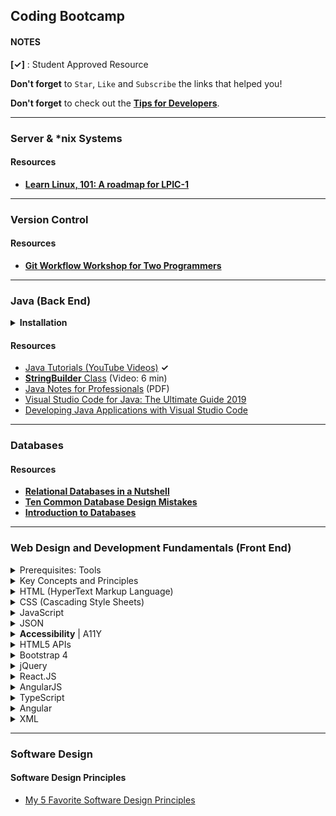 ## Coding Bootcamp

#### NOTES

__[&checkmark;]__ : Student Approved Resource

**Don't forget** to `Star`, `Like` and `Subscribe` the links that helped you!

**Don't forget** to check out the [**Tips for Developers**](https://github.com/kostasx/EventLoop/tree/master/Education/tips).

----

### Server & *nix Systems 

  <h4>Resources</h4>
  <ul>
	<li>
		<a href="https://developer.ibm.com/tutorials/l-lpic1-map/"><strong>Learn Linux, 101: A roadmap for LPIC-1</strong>
		</a>
	</li>
  </ul>

----

### Version Control

  <h4>Resources</h4>
  <ul>
	<li>
		<a href="https://github.com/foundersandcoders/git-workflow-workshop-for-two"><strong>Git Workflow Workshop for Two Programmers</strong>
		</a>
	</li>
  </ul>

----

### Java (Back End)

<details>
	<summary><strong>Installation</strong></summary>
	<ul>
		<li>
			<strong>Installing JDK for Java version 8 and NetBeans 8.2</strong> (By Anastasios Lelakis)
			<ul>
				<li>Steps:</li>
				<li>1. Follow a guide</li>
				<li>2. Install  JDK 8u211</li>
				<li>3. Set environmental variables JAVA_HOME, PATH</li>
				<li>4. Check if java is installed in your system</li>
			</ul>
		</li>
		<li>
			<ul>
				<li><strong>Guides:</strong></li>
				<li><a href="https://itsfoss.com/install-java-ubuntu/">Ubuntu</a> (<em>If installed with java-8-oracle, check /etc/profile.d/jdk.sh for environmental variables</em>)</li>
				<li><a href="https://www3.ntu.edu.sg/home/ehchua/programming/howto/JDK_Howto.html">Mac</a></li>
				<li><a href="https://www3.ntu.edu.sg/home/ehchua/programming/howto/JDK_Howto.html">Windows</a></li>
			</ul>
		</li>
		<li>
			<ul>
				<li><strong>NetBeans 8.2:</strong></li>
				<li>Go to <a href="https://netbeans.org/downloads/8.2/">https://netbeans.org/downloads/8.2/</a> and download the "ALL" version (214 MB) for YOUR SYSTEM (WINDOWS, MAC, LINUX)</li>
			</ul>
		</li>
	</ul>
</details>

<h4>Resources</h4>
<ul>
	<li><a href="https://www.youtube.com/user/javaboynavin/search?query=java">Java Tutorials (YouTube Videos)</a> <strong>&checkmark;</strong></li>
	<li><a href="https://www.youtube.com/watch?v=1yynLCFRuAk"><strong>StringBuilder</strong> Class</a> (Video: 6 min)</li>
	<li><a href="https://goalkicker.com/JavaBook/JavaNotesForProfessionals.pdf">Java Notes for Professionals</a> (PDF)</li>
	<li><a href="https://dzone.com/articles/visual-studio-code-for-java-the-ultimate-guide-201">Visual Studio Code for Java: The Ultimate Guide 2019</a></li>
	<li><a href="https://www.youtube.com/watch?v=RJIfsSmU9zk">Developing Java Applications with Visual Studio Code</a></li>
	
</ul>

----

### Databases

  <h4>Resources</h4>
  <ul>
	<li>
		<a href="https://www.youtube.com/embed/v_hR4K4auoQ?start=45&end=161"><strong>Relational Databases in a Nutshell</strong>
		</a>
	</li>
	<li>
		<a href="https://www.red-gate.com/simple-talk/sql/database-administration/ten-common-database-design-mistakes/"><strong>Ten Common Database Design Mistakes</strong>
		</a>
	</li>
	<li>
		<a href="https://github.com/foundersandcoders/intro-to-databases"><strong>Introduction to Databases</strong>
		</a>
	</li>
  </ul>

----

### Web Design and Development Fundamentals (Front End)

<details>
  <summary>Prerequisites: Tools</summary>
  <h5>Editors</h5>
  <ul>
	  <li>
      	<a href="https://code.visualstudio.com/" target="_blank">Visual Studio Code</a>
        <ul>
		<li>
			<a href="https://docs.emmet.io/" target="_blank">Emmet Documentation</a>
		</li>
	        <li>
            <a href="https://marketplace.visualstudio.com/items?itemName=ritwickdey.LiveServer" target="_blank">LiveServer Extension</a></li>
	        <li>
            <a href="https://marketplace.visualstudio.com/items?itemName=hdg.live-html-previewer" target="_blank">HTML Live Previewer Extension</a></li>
		<li>
			<a href="https://vscodecandothat.com/" target="_blank">All the best things about Visual Studio Code that nobody ever bothered to tell you</a>
		</li>
        </ul>
       </li>
      <li><a href="https://www.sublimetext.com/" target="_blank">Sublime Text</a></li>
      <li><a href="https://atom.io/" target="_blank">Atom Editor</a></li>
  </ul>
  <h5>Browsers</h5>
  <p>
  <a href="https://www.google.com/chrome/" target="_blank">Google <strong>Chrome</strong></a><br/>	
  <a href="https://www.mozilla.org/en-US/firefox/" target="_blank">Mozilla <strong>FireFox</strong></a>	
  </p>
  <h4>Questions &amp; Answers</h4>
  <ul>
  <li><strong>Question:</strong><em> The VSCode command <code>code .</code> is not working.</em>
  <br> <strong>Answer:</strong> Open the Command Palette (Ctrl+P or Cmd+P (Mac)), type <code>shell command</code> and select <code>Shell Command: Install 'code' command in PATH </code></li>  </ul>

</details>


<details>
  <summary>Key Concepts and Principles</summary>
  <br>
  <p>Syllabus: 4.1.1 ~ 4.1.3</p>

  <h4>Resources</h4>
  <ul>
	<li><a href="https://codeburst.io/10-steps-to-solving-a-programming-problem-8a32d1e96d74">10 Steps to Solving a Programming Problem</a></li>
  </ul>

  <h4>References</h4>
  <ul>
  <li><a href="https://marksheet.io/introduction.html">The Web for Absolute Beginners</a></li>
  <li><a href="https://kostasx.github.io/EventLoop/Education/tmp/WebOversimplified/index.html#/">The Web Oversimplified</a></li>
  <li><a href="https://computer.howstuffworks.com/web-server.htm">How Web Servers Work</a></li>
  <li><a href="https://www.oreilly.com/library/view/http-the-definitive/1565925092/ch01s02.html">Web Clients and Servers</a></li>
  <li><a href="https://learn.onemonth.com/understanding-http-basics/">Understanding HTTP Basics</a></li>
  <li><a href="https://developer.mozilla.org/en-US/docs/Web/HTTP/Basics_of_HTTP/MIME_types">MIME Types</a></li>
  <li><a href="https://httpstatuses.com/">HTTP Status Codes</a></li>
  <li><a href="https://www.w3.org/Protocols/rfc2616/rfc2616-sec10.html">HTTP Status Code Definitions</a></li>
  <li><a href="https://developer.mozilla.org/en-US/docs/Web/HTTP/Methods">HTTP Request Methods</a></li>
  <li><a href="https://www.freecodecamp.org/news/http-and-everything-you-need-to-know-about-it/">An introduction to HTTP: everything you need to know</a></li>
  <li><a href="https://www.ntu.edu.sg/home/ehchua/programming/webprogramming/HTTP_Basics.html">Introduction to HTTP Basics</a></li>
  <li><a href="https://flaviocopes.com/cdn/">What is a CDN?</a></li>

</ul>

</details>

<details id="html">
  <summary>HTML (HyperText Markup Language)</summary>
  <h4>References</h4>
  <ul>
	  <li><a href="https://htmlreference.io"><strong>HTMLReference.io</strong></a></li>
	  <li><a href="https://html.com/"><strong>HTML for Absolute Beginners</strong></a></li>
	  <li><a href="https://www.poormansstyleguide.com/"><strong>A frontend styleguide for the pragmatic</strong></a></li>
	  <li><a href="https://dev.to/ceeoreo/html-101-what-you-need-to-know-to-get-started-5bmo">HTML 101: What You Need to Know to Get Started</a></li>
	  <li><a href="https://books.goalkicker.com/HTML5Book/">HTML5 - Notes for Professionals</a></li>

<li><strong>HTML: </strong><a href="https://www.youtube.com/watch?v=yCf9i8rJvtg&list=PLF308KNnRLF5xGLpd5ewXEPFxkgRQLl4f">A short introduction to the HTML Document</a></li>

<li>
	<strong>Tables: </strong>
  	<a href="https://learn.shayhowe.com/html-css/organizing-data-with-tables/" target="_blank">Organizing Data with Tables</a>
    </li>

<li>

<strong>Semantic HTML Elements:</strong>
<ul>
<li><a href="https://www.youtube.com/watch?v=rCznFsaRVv0" target="_blank">Introduction to HTML - Semantic Tags (Video: 06:00')</a></li>
	<li><a href="https://html.com/semantic-markup/" target="_blank">Secrets To Writing Semantic Markup</a></li>
	<li><a href="https://www.pluralsight.com/guides/semantic-html" target="_blank">Semantic HTML (PluralSight)</a></li>
	<li><a href="https://www.w3schools.com/html/html5_semantic_elements.asp" target="_blank">W3Schools</a></li>
	<li><a href="https://codepen.io/mi-lee/post/an-overview-of-html5-semantics" target="_blank">Overview of HTML5 Semantics</a></li>
</ul>

<strong>Forms:</strong>
<ul>
<li>
  	<a href="https://learn.shayhowe.com/html-css/building-forms/" target="_blank">Building Forms</a>
</li>
<li>
  	<a href="https://medium.freecodecamp.org/a-step-by-step-guide-to-getting-started-with-html-forms-7f77ae4522b5" target="_blank">A step-by-step guide to getting started with HTML forms</a>
</li>


<li>
  	<a href="https://codepen.io/kostasx/pen/MxKEpR?editors=1000" target="_blank">HTML5 Input Elements</a>
</li>

</ul>
</li>


</ul>
  <h4>Exercises / Practice</h4>
  <ul>
	  <li>
      	<a href="./4.2/class-exercise-5.html/" target="_blank">Class Exercise 5</a>
        <ul>
        <li><a href="https://codepen.io/kostasx/pen/QoywJQ?editors=0010#" target="_blank">CodePen</a></li>
        <li><a href="https://gist.github.com/kostasx/3c8c5fa9bee0047f0c7fb18baf50d4bf" target="_blank">Gist</a></li>
        </ul>
      </li>
	  <li><a href="./4.2/class-exercise-10/" target="_blank">Class Exercise 10</a></li>
	  <li>
      	<a href="./4.2/class-exercise-11.html/" target="_blank">Class Exercise 11</a>
        <ul>
        <li><a href="https://codepen.io/kostasx/pen/drGzVx?editors=0100#" target="_blank">CodePen</a></li>
        <li><a href="https://gist.github.com/kostasx/5244c8b686e808366f2573f6d71d94a3" target="_blank">Gist</a></li>
        </ul>
      </li>
      <li><strong>Forms: </strong><a href="https://codepen.io/kostasx/pen/WmOVmz?editors=1100">Recreating the Wikipedia Login Form</a></li>
  </ul>

  <h4>Resources</h4>
  <ul>
	<li>
		<a href="https://validator.w3.org/nu/" target="_blank"><strong>W3C HTML Checker</strong></a>
	</li>
	  <li>
      	<a href="https://scrimba.com/g/ghtml" target="_blank">Introduction to HTML (scrimba.com)</a>
      </li>
	<li>
		<a href="https://css-tricks.com/what-beautiful-html-code-looks-like/" target="_blank"><strong>What Beautiful HTML Code Looks Like</strong></a>
	</li>
	  <li>
      	<a href="https://www.youtube.com/watch?v=yCf9i8rJvtg&list=PLF308KNnRLF5xGLpd5ewXEPFxkgRQLl4f" target="_blank">HTML Basics - Simple Document:</a>
      </li>
	  <li>
      	<a href="https://learn.shayhowe.com/html-css/getting-to-know-html/" target="_blank">Getting to know HTML</a>
      </li>
	  <li>
      	<a href="https://marksheet.io/html-basics.html" target="_blank">HTML Basics</a>
      </li>
      <li>
      	<a href="https://learn.freecodecamp.org/responsive-web-design/basic-html-and-html5/" target="_blank">Introduction to Basic HTML & HTML5 (FreeCodeCamp)</a>
      </li>
      <li>
      	<a href="http://tutorials.codebar.io/" target="_blank">Codebar Tutorials</a>
      </li>
</ul>
  <h4>Questions &amp; Answers</h4>
  <ul>
  <li><strong>Question:</strong><em> Which extension should I choose for my HTML files and why, .html or .html?</em><br><strong>Answer:</strong> The short answer. There is none. They are exactly the same.<br><a href="https://stackoverflow.com/questions/1163738/htm-vs-html">Reference</a></li>
<br>  
  <li>
      <strong>Question:</strong><em> I have the following code: <code> &lt;td rowspan="2"&gt;DATA&lt;/td&gt; </code>
    How do I change the inline style? Where do I insert the style attribute?</em><br>
    <strong>Answer:</strong> You can add as many HTML Tag attributes as you like, separated by space:<br><br>
    <code>&lt;td rowspan="2" style=""&gt;DATA&lt;/td&gt;</code>
    <br><br>OR (order of attributes does not matter):<br><br>
    <code>&lt;td style="" rowspan="2"&gt;DATA&lt;/td&gt;</code>

  </li>
  
  
  </ul>

</details>

<details id="css">
  <summary>CSS (Cascading Style Sheets)​</summary>
  <p>Syllabus:</p>
  <h4>References</h4>
  <ul>
  <li><a href="https://cssreference.io"><strong>CSSReference.io</strong></a></li>
  <li>
    	<strong>CSS Layouts</strong> 
    	<ul>
  		<li><a href="https://www.w3schools.com/css/css_website_layout.asp">CSS Website Layout</a></li>
   		<li><a href="https://www.w3schools.com/html/html_layout.asp">HTML Layouts</a></li>
    		<li><a href="https://developer.mozilla.org/en-US/docs/Learn/CSS/CSS_layout/Introduction">Introduction to CSS Layout</a></li>
            <li><a href="http://learnlayout.com/">Learn CSS Layout</a></li>
	    <li><a href="https://medium.com/@js_tut/the-complete-css-flex-box-tutorial-d17971950bdc"><strong>The Complete CSS Flex Box Tutorial</strong></a> <strong>[&checkmark;]</strong></li>
	    <li><a href="https://css-tricks.com/snippets/css/a-guide-to-flexbox/"><strong>A Complete Guide to Flexbox</strong></a></li>
    	</ul>
	</li>
	<li>
		<strong>CSS Selectors:</strong>
		<ul>
			<li>
			  	<a href="https://marksheet.io/css-selectors.html" target="_blank">How to target HTML Elements (using CSS Selectors)</a>
			</li>
			<li>
			  	<a href="https://developer.mozilla.org/en-US/docs/Web/CSS/CSS_Selectors" target="_blank">CSS Selectors (Mozilla Developer Network)</a>
			</li>
			<li>
			  	<a href="https://www.w3.org/TR/CSS22/selector.html" target="_blank">CSS Selectors (W3C)</a>
			</li>
			<li>
			  	<a href="https://htmldog.com/references/css/selectors/" target="_blank">CSS Selectors Table</a>
			</li>
			<li>
			  	<a href="https://alligator.io/css/css-selectors/" target="_blank">A CSS Selector Reference (Alligator.io)</a>
			</li>
			<li>
			  	<a href="https://learn.shayhowe.com/advanced-html-css/complex-selectors/" target="_blank">Basic and Complex CSS Selectors</a>
			</li>
			<li>
			  	<a href="https://flukeout.github.io/" target="_blank">CSS Diner: Practice CSS Selectors</a>
			</li>
			<li>
			  	<a href="https://specificity.keegan.st/" target="_blank">Specificity Calculator</a>
			</li>


</ul>
	</li>
    <li><strong>Styling:</strong>
	    <ul>
    	<li><a href="https://learn.shayhowe.com/html-css/working-with-typography/">Working with (CSS) Typography</a></li>
    	<li><a href="https://codepen.io/kostasx/pen/zpLKaX?editors=1100">The Cascading Effect</a></li>
    	<li><a href="https://css-tricks.com/what-is-vertical-align/">What is Vertical Align?</a></li>
	    </ul>
    </li>
    <li><strong>Box Model:</strong>
<ul>
  <li><a href="https://learn.shayhowe.com/html-css/opening-the-box-model/">Opening the Box Model</a></li>
  <li><a href="https://uxengineer.com/padding-vs-margin/">Padding vs Margin: The Definitive Guide</a></li>
  <li><a href="https://www.youtube.com/watch?v=d601NaSSqSE">Box Model Review | NetNinja Video</a></li>
  <li><a href="https://www.youtube.com/watch?v=l8NH6YppJFA">Normal Document Flow</a></li>
  <li><a href="https://www.smashingmagazine.com/2019/07/margins-in-css/">Everything You Need To Know About CSS Margins</a></li>
  </ul>
</li>
<li><strong>CSS Positioning:</strong>
  <ul>
    <li><a href="https://www.youtube.com/watch?v=YBJqKWXL2vg">CSS Position Relative | NetNinja Video</a></li>
    <li><a href="https://www.youtube.com/watch?v=2JMGG_8T-vY">CSS Absolute Position | NetNinja Video</a></li>
    <li><a href="https://www.youtube.com/watch?v=8fQWx-d5qc8">CSS Fixed Position | NetNinja Video</a></li>
    <li><a href="https://www.youtube.com/watch?v=VwxGKpvW8Zk">CSS Floating Elements | NetNinja Video</a></li>
    <li><a href="https://developer.mozilla.org/en-US/docs/Web/CSS/CSS_Positioning/Understanding_z_index/The_stacking_context">The stacking context</a></li>
    <li><a href="https://vanseodesign.com/css/css-positioning/">How Well Do You Understand CSS Positioning?</a></li>
  </ul>
</li>

<li><strong>CSS Animations:</strong>
<ul>
<li><a href="https://thoughtbot.com/blog/css-animation-for-beginners">CSS Animation for Beginners</a></li>
<li><a href="https://www.w3schools.com/css/css3_animations.asp">CSS Animations</a></li>
<li><a href="https://tympanus.net/codrops/css_reference/keyframes/">Keyframes</a></li>
</ul>
         
</li>

</ul>

  <h4>Resources</h4>
  <ul>
  <li><a href="https://scrimba.com/g/gintrotocss" target="_blank">Introduction to CSS (scrimba.com)</a></li>
  <li><a href="https://jigsaw.w3.org/css-validator/validator" target="_blank">Online W3C CSS Validator</a></li>
  <li><a href="http://csslint.net/" target="_blank">Online CSS Linter</a></li>
  <li><a href="https://books.goalkicker.com/CSSBook/">CSS - Notes for Professionals</a></li>
  <li>
      	<a href="https://www.youtube.com/playlist?list=PL4cUxeGkcC9gQeDH6xYhmO-db2mhoTSrT" target="_blank">CSS Tutorials For Beginners (YouTube Video Playlist)</a>
      </li>
  <li><a href="https://jgthms.com/web-design-in-4-minutes/" target="_blank">Learn the basics of web design in 4 minutes</a></li>
  <li><strong>Centering Elements in CSS: </strong><a href="https://css-tricks.com/centering-css-complete-guide/">Link 1</a> | <a href="https://love2dev.com/blog/absolute-centering-css/">Link 2</a></li>
  </ul>

  <h4>Questions &amp; Answers</h4>
  <ul>
  <li><strong>Question:</strong><em> How do I center an element using CSS?</em><br><strong>Answer:</strong> This is probably the best resource on the subject: <a href="https://css-tricks.com/centering-css-complete-guide/">Centering in CSS: A Complete Guide</a></li>
<br>  
  
  
  </ul>


</details>

<details id="javascript">
  <summary>JavaScript</summary>
  <p>Syllabus:</p>
  <h4>References</h4>
  <ul>
  <li><a href="https://vanillajstoolkit.com/reference/"><strong>Reference Guide:</strong> A quick reference for commonly used JavaScript methods and browser APIs.</a></li>
  <li><a href="https://justjavascript.com/"><strong>Just JavaScript</strong></a> by <a href="https://twitter.com/dan_abramov">Dan Abramov</a>. Beautiful illustrations by <a href="https://twitter.com/Mappletons">Maggie Appleton</a></li>
  <li><a href="https://goo.gl/YwAziN"><strong>Variables: </strong> Visualizing variable hoisting, declaration and value assignment</a></li>
  <li><a href="https://developer.mozilla.org/en-US/docs/Web/JavaScript/Reference/Operators/Operator_Precedence#Table"><strong>Operator Precedence Table</strong> (MDN)</a></li>
	  <li><a href="https://developer.mozilla.org/en-US/docs/Web/JavaScript/Reference/Global_Objects/Error"><strong>Errors</strong></a></li>
	  <li><strong>Loading JavaScript</strong>
		 <ul>
		  <li><a href="https://www.growingwiththeweb.com/2014/02/async-vs-defer-attributes.html">Script Loading with <code>async</code> and <code>defer</code></a></li>
		 </ul>
	  </li>

<li><strong>Objects:</strong>
		 <ul>
			 <li><a href="https://goo.gl/ej6etK">Visualizing Object Equality</a></li>
			 <li><a href="https://dev.to/lydiahallie/javascript-visualized-prototypal-inheritance-47co">Function Prototype and Prototypal Inheritance</a></li>
</ul>
  </li>
<li><strong>Arrays:</strong>
	 <ul>
	 <li><a href="https://medium.com/@js_tut/map-filter-and-reduce-animated-7fe391a35a47">Map, Filter and Reduce – Animated</a> <strong>[&checkmark;]</strong></li>
	</ul>
</li>

<li id="this-keyword">
	  <strong>The <code>this</code> keyword in JS</strong>
          <ul>
		  <li><a href="https://www.youtube.com/watch?v=gvicrj31JOM" target="_blank">JavaScript this Keyword | Mosh (9 min)</a></li>
		  <li><a href="https://www.youtube.com/watch?v=zE9iro4r918" target="_blank">WTF is THIS: Understanding the "this" keyword in JavaScript (14 min)</a></li>
		  <li><a href="https://developer.mozilla.org/en-US/docs/Web/JavaScript/Reference/Operators/this" target="_blank">this @ MDN <strong>(MUST READ)</strong></a></li>
	  </ul>
  </li>
  <li>
    <strong>DOM:</strong>
    <ul>
    <li>
        <a href="https://developer.mozilla.org/en-US/docs/Web/API/Document_Object_Model/Introduction">Introduction to the DOM (MDN)</a>
    </li>
    <li>
        <a href="https://www.w3schools.com/js/js_htmldom.asp">JavaScript HTML DOM (W3Schools)</a>
    </li>
    <li>
        <a href="https://www.udacity.com/course/javascript-and-the-dom--ud117">JavaScript and the DOM</a>
    </li>
    <li>
        <a href="https://www.digitalocean.com/community/tutorials/introduction-to-the-dom">Introduction to the DOM (Digial Ocean)</a>
    </li>
    <li>
        <a href="https://javascript.info/document">DOM @ javascript.info</a>
    </li>
    <li>
        <a href="https://itnext.io/javascript-fundamentals-master-the-dom-part-1-82433084fb40">JavaScript Fundamentals: Master the DOM! (Part 1)</a>
    </li>
    <li>
        <a href="https://itnext.io/javascript-fundamentals-master-the-dom-part-2-bef36405598e">JavaScript Fundamentals: Master the DOM! (Part 2)</a>
    </li>
    <li>
	    <a href="https://www.youtube.com/watch?v=F1anRyL37lE"><strong>Events</strong> | JavaScript Event Capture, Propagation and Bubbling (9 min)</a>
    </li>
    <li>
	    <a href="https://www.youtube.com/watch?v=SqQZ8SttQsI"><strong>Events</strong> | Event Bubbling (8 min)</a>
    </li>
    <li>
	    <a href="https://www.youtube.com/watch?v=BtOrr7oTH_8"><strong>Events</strong> | Event Propagation Explained (w Bubbling and Capturing)
 (20 min)</a>
    </li>

</ul>
</li>
	  
  </ul>
  <h4>Async Programming</h4>
  <ul>
	<li><a href="https://www.youtube.com/watch?v=NsQ2QIrQShU">Modern Concurrency In JavaScript: From Callbacks, to Promises to Async/Await (30 min)</a></li>
  </ul>
  <h4>Resources</h4>
  <ul>
  <li><a href="https://scrimba.com/g/gintrotojavascript">Introduction to JavaScript (Interactive Screencasts @ scrimba.com)</a></li>
	  <li>
      	<a href="https://www.youtube.com/watch?v=W6NZfCO5SIk" target="_blank">JavaScript Tutorial: Learn JavaScript in 1 Hour [2019]</a>
      </li>

<li>
<a href="https://learnxinyminutes.com/docs/javascript/">Learn X in Y Minutes: JavaScript</a>
</li>
<li><a href="https://jgthms.com/javascript-in-14-minutes/">JavaScript in 14 minutes</a></li>
<li><a href="https://overreacted.io/what-is-javascript-made-of/">What Is JavaScript Made Of?</a></li>
<li><a href="https://github.com/ryanmcdermott/clean-code-javascript"><strong>Clean Code concepts adapted for JavaScript</strong></a></li>

  </ul>

  <h4>Questions &amp; Answers</h4>
  <ul>
  <li><strong>Question:</strong><em> How do I combine a checkbox input element with an image?</em><br><strong>Answer:</strong> <a href="https://codepen.io/kostasx/pen/VNGRKJ">Code Solution</a></li>
	<li><strong>Question:</strong><em> What exactly is the <strong>bubbles</strong> property of the Event Object?</em><br><strong>Answer:</strong> <em>The <strong>bubbles</strong> property contains a Boolean value that indicates whether the current event can propagate up the DOM hierarchy or not. There are two types of events, one propagates up the DOM hierarchy, the other does not.</em><br><a href="http://help.dottoro.com/ljghpfmx.php">Reference</a><br>Also see the <strong>Event Propagation Explained</strong> and <strong>JavaScript Event Capture, Propagation and Bubbling </strong> videos in the section above in order to understand how Events propagate in the DOM.</li>
<br>  
  
  
  </ul>

</details>

<details id="json">
<summary>JSON</summary>
<h4>Resources</h4>
  <ul>
  <li>
  <a href="https://www.youtube.com/embed/EcXc7OFV0_4?start=38&end=141&version=3"><strong>What is JSON?</strong></a>
  </li>
  <li>
  <a href="https://chrome.google.com/webstore/detail/json-formatter/bcjindcccaagfpapjjmafapmmgkkhgoa"><strong>JSON Formatter Extension for Chrome</strong></a>
  </li>
</ul>
</details>

<details id="accessibility">
<summary><strong>Accessibility</strong> | A11Y</summary>
<h4>Resources</h4>
  <ul>
  <li>
  <a href="https://webaim.org/resources/designers/media/designers.png"><strong>Web Accessibility for Designer <mark>Cheatsheet</mark></strong></a>
  </li>

  <li>
  <a href="https://uxdesign.cc/designing-for-accessibility-is-not-that-hard-c04cc4779d94"><strong>Designing for accessibility is not that hard: </strong>7 easy-to-implement guidelines to design a more accessible web</a>
  </li>

  <li>
  <a href="https://blog.prototypr.io/designing-usable-and-accessible-buttons-dffb464d9be2">Designing Usable and Accessible Buttons</a>
  </li>

  <li>
  <a href="https://a11yproject.com/checklist.html"><strong>Web Accessibility Checklist: </strong>A beginner's guide to web accessibility
</a>
  </li>

  <li>
  <a href="http://web-accessibility.carnegiemuseums.org/content/buttons/"><strong>Web Accessibility Guidelines v1.0:</strong> Links, Buttons, &amp; Other Clickable Elements</a>
  </li>

  <li>
  <a href="https://www.deque.com/blog/accessible-aria-buttons/"><strong>Building Accessible Buttons with ARIA:</strong> A11y Support Series</a>
  </li>
  
  <li>
  <a href="https://developer.mozilla.org/en-US/docs/Web/Accessibility/ARIA/forms/Basic_form_hints">Basic form hints
</a>
  </li>

  <li>
  <a href="https://www.w3.org/TR/wai-aria-practices/"><strong>WAI-ARIA Authoring Practices 1.1</strong></a>
  </li>

  <li>
  <a href="https://www.w3.org/TR/wai-aria-practices/#button"><strong>WAI-ARIA Authoring Practices 1.1</strong>: Button</a>
  </li>

  <li>
  <a href="https://www.w3.org/TR/wai-aria-practices/examples/button/button.html"><strong>WAI-ARIA Authoring Practices 1.1</strong>: Button Examples</a>
  </li>

  <li>
  <a href="https://achecker.ca/checker/index.php">Web Accessibility Checker</a>
  </li>

  <li>
  <a href="https://www.w3.org/WAI/ER/tools/">Web Accessibility Evaluation Tools List</a>
  </li>

  <li>
  <a href="https://www.edx.org/course/web-accessibility-introduction"><strong>W3C - Introduction to Web Accessibility</strong> (edX: Free Course)</a>
  </li>

  <li>
	<a href="https://www.udacity.com/course/web-accessibility--ud891"><strong>Web Accessibility by Google</strong> (Udacity: Free course)</a>
  </li>

</ul>
</details>

<details>
<summary>HTML5 APIs</summary>
  <p>Syllabus:</p>
  <h4>References</h4>
  <ul>
    <li>
      <a href="https://developer.mozilla.org/en-US/docs/Web/API"><strong>Web APIs</strong></a>
    </li>
	  <li><strong>Drag and Drop API</strong></li>
	  <ul>
		  <li><a href="https://javascript.info/mouse-drag-and-drop">Drag'n'Drop with mouse events | JavaScript.info</a></li>
	  </ul>
    <li>
	    <strong>Geolocation API</strong>
	    <ul>
		    <li>Simple Example of a Map using Geolocation and the OpenLayers Library: [ <a href="https://github.com/kostasx/EventLoop/blob/master/Education/afdemp/HTML5/geolocation/openlayers-example.html">Code</a> | <a href="https://eventloop.gr/Education/afdemp/HTML5/geolocation/openlayers-example.html">Demo</a> ]</li>
	    </ul>
    </li>
	<li>
      <strong>Media API:</strong>
	  <ul>
          <li><i>The Media API is a JavaScript API that is part of HTML5 that allows you to interact with the audio and video elements.</i></li>
		   <li>
               <a href="https://developer.mozilla.org/en-US/docs/Web/HTML/Element/video">The <strong>&lt;video&gt;</strong> Element</a>    <ul>
               <li><a href="https://developer.mozilla.org/en-US/docs/Web/HTML/Element/video#Events">Video Element <strong>Events</strong> <i>(play, pause, ended, etc.)</i></a></li>
               <li><strong>Test Videos:</strong></li>
               <li><a href="http://clips.vorwaerts-gmbh.de/big_buck_bunny.mp4">Big Bunny (format: video/mp4)</a></li>
               <li><a href="http://clips.vorwaerts-gmbh.de/big_buck_bunny.ogv">Big Bunny (format: video/ogg)</a></li>
               <li><a href="http://clips.vorwaerts-gmbh.de/big_buck_bunny.webm">Big Bunny (format: video/webm)</a></li>
               </ul>
           </li>
       </ul>
     </li>
	<li>
      <strong>Fetch API:</strong>
	  <ul>
          <li><i>The Fetch API provides an interface for fetching resources (including across the network)</i></li>
	   <li><a href="https://developer.mozilla.org/en-US/docs/Web/API/Fetch_API"><strong>Fetch API</strong> (MDN)</a></li>                  
	   <li><a href="https://javascript.info/fetch-progress">Track Download progress using the Fetch API</a></li>
       </ul>
     </li>

  <h4>Questions</h4>
  <ul>
  <li><strong>Question: </strong><i>What is the difference between .ogg, .ogv and .oga?</i><br><strong>Answer: </strong>There's difference between .ogg and .ogv. Ogg may be used for both audio and video content. Ogv is a video file container. Initially, .ogg format served for both audio and video files.
    But now (usually) .ogv is used for video files and .ogg or .oga for audio files.</li>
  <li id="how-to-get-the-current-cursor-position-in-an-iframe"><strong>Question: </strong><i>How to get the current cursor position in an iframe?</i><br><strong>Answer: </strong> You can use the postMessage API to send data from the iframe to the parent page or vice versa. Here's a simple example:
  
  <code>parent.html:</code>
  <pre><code>&lt;html&gt;&#10;&lt;head&gt;
    &lt;title&gt;Parent&lt;/title&gt;&#10;&lt;/head&gt;&#10;&lt;body&gt;&#10;
&lt;h1&gt;Parent&lt;/h1&gt;&#10;
&lt;iframe src=&quot;child.html&quot; frameborder=&quot;1&quot;&gt;&lt;/iframe&gt;&#10;
&lt;script&gt;&#10;
window.addEventListener(&quot;message&quot;, function(e) {&#10;
    console.log( &quot;Cursor X and Y from iframe: &quot;, e.data );&#10;
});&#10;
&lt;/script&gt;&#10;&lt;/body&gt;&#10;&lt;/html&gt;
</code></pre>
<code>child.html:</code><br><br>
<pre><code>&lt;html&gt;&#10;&lt;head&gt;
    &lt;title&gt;Child&lt;/title&gt;&#10;&lt;/head&gt;&#10;&lt;body&gt;&#10;
&lt;h1&gt;Child&lt;/h1&gt;&#10;
&lt;script&gt;&#10;
document.body.addEventListener(&quot;mousemove&quot;, function(e) {&#10;
    window.parent.postMessage({
      x: e.clientX,
      y: e.clientY
   }, &quot;*&quot;);&#10;
});&#10;
&lt;/script&gt;&#10;&lt;/body&gt;&#10;&lt;/html&gt;</code></pre>

</li>

  <li>
    <strong>Question: </strong><i>Do we need a closing <code>source</code> tag?</i>
    <br>
    <strong>Answer: </strong>No, there's no need for either a closing &lt;/source&gt; tag or even a self-closing slash (optional): &lt;source src=&quot;&quot; /&gt;, as &lt;source src=&quot;&quot;&gt; will suffice. The &lt;source&gt; tag belongs to the family of HTML tags that accept no content, also known as "void" tags.<br>
    <p>References:</p>
    <p><a href="https://developer.mozilla.org/en-US/docs/Web/HTML/Element/source#Usage_notes">1</a></p>
    <p><a href="https://developer.mozilla.org/en-US/docs/Web/HTML/Element/source">2</a></p>
    <p><a href="https://html.spec.whatwg.org/#the-source-element">3</a></p>
    <p><a href="https://html.spec.whatwg.org/multipage/syntax.html#elements-2">Void Elements</a></p>
  </li>

  <li>
    <strong>Question: </strong><i>Can the &lt;video&gt; element accept a height setting that will distort (stretch) the video being displayed?</i>
    <br>
    <strong>Answer: </strong>Yes, you can use the CSS object-fit rule for that. <a href="https://codepen.io/kostasx/pen/MWWjrJo">Click for example code</a>
    <p><strong>NOTE:</strong> Keep in mind that object-fit is <a href="https://caniuse.com/#search=object-fit">not supported</a> by IE11</p>

  </li>

  <li>
    <strong>Question: </strong><i>Can I use a specific frame of a &lt;video&gt; element as its poster image?</i>
    <br>
    <strong>Answer: </strong>No, you can just grab a screenshot of a specific video frame, save it as a file and use it in the `poster` attribute as a value.
  </li>

  <li>
    <strong>Question: </strong><i>When I try to display the duration property of a &lt;video&gt; element, I get <strong>NaN</strong>.</i>
    <br>
    <strong>Answer: </strong>This means that the video metadata (which includes the duration value) has not yet loaded. You can use an event listener in the 'loadedmetadata' event to run any commands that will be using the duration property. <a href="https://codepen.io/kostasx/pen/QWWKagG?editors=1111">Example Code</a>
  </li>

  <li>
    <strong>Question: </strong><i>An element is not made draggable in FireFox, event when the draggable="true" attribute is set.</i>
    <br>
    <strong>Answer: </strong>Due to some browser vendor inconsistencies, you need to set a "dragstart" event handler and set some data on the dataTransfer object in order for the element to become draggable. <a href="https://stackoverflow.com/questions/3977596/how-to-make-divs-in-html5-draggable-for-firefox">Reference</a>
  </li>

  <li>
    <strong>Question: </strong><i>How can I change the appearance of a draggable element during the drag operation?</i>
    <br>
    <strong>Answer: </strong>You can use the <a href="https://developer.mozilla.org/en-US/docs/Web/API/HTML_Drag_and_Drop_API#Define_the_drag_effect">dropEffect</a> for that.
  </li>

  </ul>


</ul>
  
</details>

<details>
<summary>Bootstrap 4</summary>

  <h4>Resources</h4>
  <ul>
  <li><a href="https://getbootstrap.com/" target="_blank">Official Bootstrap Site</a></li>
  <li><a href="https://getbootstrap.com/docs/4.3/getting-started/introduction/" target="_blank">Get Started</a></li>
  <li><a href="https://www.w3schools.com/bootstrap4/default.asp" target="_blank">Bootstrap 4 at W3Schools.com</a></li>
  <li><a href="https://scrimba.com/g/gbootstrap4" target="_blank">Learn Bootstrap 4 at scrimba.com</a>( Highly Recommended )</li>
  <li><a href="https://medium.freecodecamp.org/learn-the-bootstrap-4-grid-system-in-10-minutes-e83bfae115da">Learn the Bootstrap 4 Grid System in 10 Minutes</a></li>
  <li><a href="https://hackerthemes.com/bootstrap-cheatsheet/">Bootstrap 4 Cheat Sheet - An interactive list of Bootstrap classes for version 4.3.1</a></li>
	
  </ul>

</details>


<details>
<summary>jQuery</summary>

  <h4>Resources</h4>
  <ul>
<li>
    <a href="https://books.goalkicker.com/jQueryBook/" target="_blank">jQuery - Notes for Professionals (Free PDF) <strong>[&checkmark;]</strong></a> / 
	<a href="https://github.com/kostasx/EventLoop/blob/master/jquery/resources/jQueryNotesForProfessionals.pdf"><strong>[ View PDF ]</strong></a>
</li>
<li>
    <a href="https://www.w3schools.com/jquery/default.asp" target="_blank">jQuery Tutorial @ w3schools.com</a>
</li>
<li>
    <a href="https://www.w3schools.com/jquery/jquery_fade.asp" target="_blank">fadeIn() / fadeOut() / fadeToggle() / fadeTo()</a>
</li>
<li>
    <a href="https://www.w3schools.com/jquery/jquery_hide_show.asp" target="_blank">show() / hide()</a>
</li>
<li>
	<a href="https://scrimba.com/search?q=jquery" target="_blank"><strong>Scrimba Interactive jQuery Screencasts</strong></a>
</li>
<li>
    <a href="https://www.youtube.com/watch?v=i_qE1iAmjFg" target="_blank">10 Things I Learned from the jQuery Source (Paul Irish, Google)</a>
</li>
<li>
    <a href="https://www.youtube.com/watch?v=ARnp9Y8xgR4" target="_blank">11 More Things I Learned from the jQuery Source (Paul Irish, Google)</a>
</li>
<li>
    <a href="http://youmightnotneedjquery.com/" target="_blank">You Might Not Need jQuery</a>
</li>
  </ul>

  <h4>Questions &amp; Answers</h4>
  <ul>
  <li><strong>Question:</strong><em> How do I select all the elements in a list of elements without including the first one?</em>
  <br> <strong>Answer:</strong> Google for: <code>jquery select all but first</code><br>You will probably find yourself in <a href="https://stackoverflow.com/questions/2259393/jquery-select-all-except-first" target="_blank">this StackOverflow answer</a>.<br>The code syntax is this:<code>$("div.test:not(:first)").hide();</code></li>  </ul>

</details>

<details id="reactjs">
<summary>React.JS</summary>

  <h4>Resources</h4>
  <ul>
<li>
	<a href="https://www.taniarascia.com/getting-started-with-react/">Getting Started with React - An Overview and Walkthrough <strong>[&checkmark;]</strong></a>
</li>

<li>
	<a href="https://reactjs.org/docs/thinking-in-react.html"><strong>Thinking in React</strong></a>
</li>

<li>
	<a href="https://www.youtube.com/watch?v=Ke90Tje7VS0">(YouTube) Learn React - React Crash Course [2019] - React Tutorial with Examples | Mosh</a>
</li>

<li>
	<a href="https://www.freecodecamp.org/news/learning-react-roadmap-from-scratch-to-advanced-bff7735531b6/">How to Learn React — A roadmap from beginner to advanced (2018)</a>
</li>

<li>
	<a href="https://ihatetomatoes.net/get-react-101/">React 101 - Learn how to build 3 practical React components from scratch!</a>
</li>

<li>
	<a href="https://scrimba.com/g/glearnreact">Learn React for free</a>
</li>

<li>
	<a href="https://twitter.com/chrisachard/status/1175022111758442497">Learn React in 10 tweets (with hooks)</a>
</li>



<li>
	<a href="https://www.youtube.com/watch?v=_ZTT9kw3PIE">Introduction to React by Le Wagon [Video] <strong>[&checkmark;]</strong></a>
</li>


<li>
	<a href="https://www.reddit.com/r/reactjs">React.JS @ Reddit</a>
</li>


<li>
	<a href="https://medium.freecodecamp.org/what-i-wish-i-knew-when-i-started-to-work-with-react-js-3ba36107fd13">What I wish I knew when I started to work with React.js</a>
</li>
<li>
	<strong>Create React App</strong>
	<ul>
		<li><a href="https://create-react-app.dev/docs/updating-to-new-releases/">How to Update to New Versions?</a></li>
	</ul>
</li>
<li>
<strong>React Routing</strong>
<ul>
<li><a href="https://reacttraining.com/react-router/web/guides/quick-start">Quick Start</a></li>
<li><a href="https://stackoverflow.com/questions/49162311/react-difference-between-route-exact-path-and-route-path">Difference between <code>&lt;Route exact path=“/” /&gt;</code> and <code>&lt;Route path=“/” /&lt;</code>
</a></li>

<li>
 <a href="https://epeak.info/2019/03/26/a-bluffers-information-to-react-router-v4-freecodecamp-org/">A Bluffer's Information to React Router V4 – FreeCodeCamp <strong>[&checkmark;]</strong></a>
</li>

</ul>
</li>
<li id="react-hooks">
  <strong>React Hooks:</strong>
  <ul>
	  <li><a href="https://wattenberger.com/blog/react-hooks" target="_blank">Thinking in React Hooks</a></li>
  </ul>
</li>

<li id="react-state-management">
<strong>State Management:</strong>
<ul>
<li>
  Using the native <a href="https://reactjs.org/docs/context.html">Context API</a> (React 16.3+)
  <ul>
  <li><em>&quot;Context provides a way to pass data through the component tree without having to pass props down manually at every level.&quot;</em></li>
  <li><a href="https://www.youtube.com/watch?v=XkBB3pPY3t8">What is the Context API?</a> (NetNinja Video)</li>
  <li><a href="https://www.youtube.com/watch?v=yzQ_XulhQFw">Introducing the React Context API</a> (YouTube)</li>
  <li><a href="https://codesandbox.io/s/reactjs-context-api-peflc">Simple example using Context API</a> (Codesandbox)</li>
  </ul>
</li>
<li>
  Using the <a href="http://robertmarkbramprogrammer.blogspot.com/2019/02/using-pubsubjs-in-react.html">PubSub</a> (Publish/Subscribe) pattern | <a href="https://codesandbox.io/s/reactjs-pubsub-fjwdj">( Codesandbox Demo )</a>
  </li>
<li>
  Using <a href="https://facebook.github.io/flux/">Flux</a> for unidirectional data flow
  </li>
<li>
  Using <a href="https://react-redux.js.org/">Redux</a>
  </li>
<li>
  Using <a href="https://mobx.js.org/">MobX</a>
  </li>
</ul>
</li>

<li id="react-java">
  <strong>React &amp; Java:</strong>
  <ul>
	  <li><a href="https://www.youtube.com/watch?v=P6rwKHnXUJI" target="_blank">Bootiful Development with Spring Boot and React - Matt Raible</a></li>
	  <li><a href="https://www.youtube.com/watch?v=7XxH-G9ckeU" target="_blank">Spring Boot with ReactJS using Maven plugins</a></li>
  </ul>
</li>

</ul>

  <h4>Questions</h4>
  <ul>
  <li><strong>Question: </strong><i>How can I import multiple image or any other kind of files in React.JS?</i><br><strong>Answer: </strong><a href="https://stackoverflow.com/questions/44607396/importing-multiple-files-in-react">Stackoverflow: Importing multiple files in react</a></li>
  <br>
  <li><strong>Question: </strong><i>How do I get the previous value of state?</i><br><strong>Answer: </strong><br><pre> this.setState(function( prevState ){  
   return { counter: prevState.counter + 1 }
});
</pre></li>

  <li>
	<strong>Question: </strong><i>How do I pass data between components in a unidirectional way?</i>
	<details>
	<summary><strong>Answer:</strong></summary>
	<br><p>Please checkout the various ways available in the <a href="#react-state-management">State Management section</a></p>
	</details>
</li>


  <li>
	<strong>Question: </strong><i>How do I unmount a Component?</i>
	<details>
	<summary><strong>Answer:</strong></summary>
		<p><code>ReactDOM.render(<App />, div);</code></p>
		<p><code>ReactDOM.unmountComponentAtNode(div);</code></p>
		<p><strong>Note:</strong> React docs recommend you unmount a child from the parent via state / props</p>
	</details>
</li>


</ul>

</details>

<details>
<summary>AngularJS</summary>

  <h4>Resources</h4>
  <ul>
    <li><a href="https://www.c-sharpcorner.com/blogs/list-of-angularjs-directives">List of AngularJS Directives</a></li>
    <li><a href="https://docs.angularjs.org/api/ng/service/$http#$http-methods">$http Methods</a></li>
    <li><a href="https://www.youtube.com/watch?v=TRrL5j3MIvo">Introduction to Angular.js in 50 Examples (part 1)</a></li>
    <li><a href="https://www.youtube.com/watch?v=6J08m1H2BME">Introduction to Angular.js in 50 Examples (part 2)</a></li>
    <li><a href="https://www.airpair.com/angularjs/posts/top-10-mistakes-angularjs-developers-make">The Top 10 Mistakes AngularJS Developers Make</a></li>
  </ul>

  <h4>Questions</h4>
  <ul>
	<li><strong>Question: </strong><i>Do we use ng-model only on input tags?</i><br><strong>Answer: </strong>The ngModel directive binds an input, select or textarea (or custom form control) to a property on the scope.</li>	
	<li><strong>Question: </strong><i>Is there an ng-id directive to change the HTML id attribute, much like the ng-class changes the class?</i><br><strong>Answer: </strong>There isn't any such directive but you can achieve this by following the answer <a href="https://stackoverflow.com/questions/36308167/how-to-conditional-set-the-id-attribute-of-a-html-element-with-angular-js/36308341">here</a>.</li>
  <li><strong>Question: </strong><i>Why do we need to call <code>$scope.$apply()</code> inside a <code>setTimeout</code> function? When do we need to call <code>$scope.apply()</code> in general and why?</i><br><strong>Answer: </strong><p>In order to understand the need for $scope.$apply(), we first need to understand the <strong>two-way data binding mechanism</strong> of AngularJS.</p><p>Data binding means that when you change something in the view (for example through an input element with the ng-model directive set) the scope model automagically updates. Similarly, whenever the scope model changes, the view updates itself with the new value.</p><p>The underlying mechanism, responsible for this is called the Angular Digest Cycle. When you write an expression {{ value }}, AngularJS sets up watcher on the scope model, which updates the view whenever the model changes. The digest cycle, often seen as $digest, runs whenever a model value is expected to update, checks the previous value and if it is different, triggers the appropriate listener. This update happens only withing the AngularJS scope.</p><p>When you do something outside of the Angular framework, e.g execute a setTimeout() or fetch() command, you need to manually let AngularJS know that you changed a model value using the $scope.$apply() method.</p><p>So, when you use AngularJS directives or commands such as ng-click, ng-model, $timeout, $http, etc. the digest cycle automatically checks and updates the view/model.</p><p>Scope does not update automatically, when a command that is outside the scope of the AngularJS app executes at some point in the future. For example, the following commands will not update the scope automatically:</p><p><code>window.fetch(), window.setTimeout(), window.setInterval(), window.ELEMENT.addEventListener(), jQuery</code> commands, etc.</p><p>These commands will happen at some point in the future and AngularJS hasn't been instructed to wait on these commands and update the scope.</p><p>References and further reading:</p><p><a href="https://blog.cloudboost.io/angular-timeout-vs-window-settimeout-1571b73625e9">AngularJS $timeout vs window.setTimeout</a></p><p><a href="http://jimhoskins.com/2012/12/17/angularjs-and-apply.html">AngularJS and scope.$apply</a></p><p><a href="https://stackoverflow.com/questions/15112584/how-do-i-use-scope-watch-and-scope-apply-in-angularjs">How do I use $scope.$watch and $scope.$apply in AngularJS?</a></p><p><a href="https://www.sitepoint.com/understanding-angulars-apply-digest/">Understanding Angular’s $apply() and $digest()</a></p><p><a href="http://tutorials.jenkov.com/angularjs/watch-digest-apply.html">AngularJS $watch() , $digest() and $apply()</a></p>
</li>
  <br>
  </ul>

</details>

<details>
<summary>TypeScript</summary>

  <h4>Resources</h4>
  <ul>
    <li><a href="https://www.typescriptlang.org/">TypeScript Official Site</a></li>
    <li><a href="https://www.youtube.com/watch?v=NjN00cM18Z4">TypeScript Tutorial for Angular and React Developers | Mosh (Video)</a></li>
    <li><a href="https://www.youtube.com/watch?v=-PR_XqW9JJU">TypeScript Tutorial | Derek Banas (Video)</a></li>
    <li><a href="https://scrimba.com/g/gintrototypescript">Introduction to TypeScript | Scrimba Interactive Screencasts</a></li>
    <li><a href="http://www.typescriptlang.org/docs/tutorial.html">Getting started with TypeScript</a></li>
  </ul>

</details>


<details>
<summary>Angular</summary>

  <h4>Resources</h4>
  <ul>
    <li><a href="https://books.goalkicker.com/Angular2Book/">Angular 2+ Notes for Professionals book</a></li>
    <li><a href="https://www.youtube.com/watch?v=KhzGSHNhnbI">Angular In 60 Minutes (Video)</a></li>
    <li><a href="https://programmingwithmosh.com/angular/angular-4-tutorial/">Angular 4 in 20 minutes (Mosh Hamedani)</a></li>
    <li><a href="https://www.youtube.com/watch?v=k5E2AVpwsko">Angular Tutorial for Beginners: Learn Angular from Scratch | Mosh (2h)</a></li>
    <li><a href="https://scrimba.com/g/gyourfirstangularapp">Build your first Angular app (Scrimba Interactive Screencasts)</a></li>
    <li><a href="https://youtu.be/qQGPpUmDSPI?t=4508">Build an Image Search App using Angular</a></li>
    <li><a href="https://angular.io/guide/cheatsheet">Angular Cheat Sheet</a></li>
    <li><a href="https://malcoded.com/angular-cheat-sheet/">Angular Cheat Sheet (By @Malcoded)</a></li>
    <li><strong>Components: @Input</strong>
        <ul>
        <li><a href="https://angular.io/guide/component-interaction#pass-data-from-parent-to-child-with-input-binding">Pass data from parent to child with input binding</a></li>
        <li><a href="https://itnext.io/angular-input-output-f0418ab4cc91">Angular-Inputs and Outputs</a></li>
        <li><a href="https://ultimatecourses.com/blog/passing-data-angular-2-components-input">Passing data into Angular components with @Input</a></li>
        <li><a href="https://angular.io/api/core/Input">@Input Decorator</a></li>
        </ul>
    </li> 
    <li><strong>Components: @Output</strong>
        <ul>
        <li><a href="https://angular.io/guide/component-interaction#parent-listens-for-child-event">Parent listens for child event</a></li>
        <li><a href="https://itnext.io/angular-input-output-f0418ab4cc91">Angular-Inputs and Outputs</a></li>
        <li><a href="https://ultimatecourses.com/blog/component-events-event-emitter-output-angular-2">Component events with EventEmitter and @Output in Angular</a></li>
        <li><a href="https://angular.io/api/core/Output">@Output Decorator</a></li>
        <li><a href="https://www.pluralsight.com/guides/angular-data-binding-overview">Angular Data Binding Overview</a></li>
        <li><a href="https://www.pluralsight.com/guides/property-binding-angular">Property Binding in Angular</a></li>
        <li><a href="https://www.pluralsight.com/guides/angular-event-binding">Event Binding in Angular</a></li>
        <li><a href="https://www.pluralsight.com/guides/attribute-class-style-bindings-angular">Attribute, Class, and Style Bindings in Angular</a></li>
	<li><a href="https://angular.io/api/common/NgStyle">The <strong>ngStyle</strong> Directive</a></li>
	<li><a href="https://www.pluralsight.com/guides/one-and-two-way-data-binding-angular#module-twowaydatabindinginangular-anchor">Two-way Data Binding in Angular</a></li>
        </ul>
    </li> 
    <li><strong>Dependency Injection (DI)</strong>
	    <ul>
		    <li><a href="https://www.youtube.com/watch?v=LUDsfWF-VGo">Understanding dependency injection</a></li>
	    </ul>
    </li>
  </ul>

</details>

<details>
  <summary>XML</summary>
  <h4>Resources</h4>
  <ul>
    <li><a href="https://www.youtube.com/watch?v=n-y-YHVZSwk">XML Tutorial for Beginners Theory</a></li>
  </ul>
</details>

----

### Software Design

<h4>Software Design Principles</h4>
<ul>
	<li><a href="https://dev.to/pluralsight/my-5-favorite-software-design-principles-4ech">My 5 Favorite Software Design Principles</a></li>
</ul>
